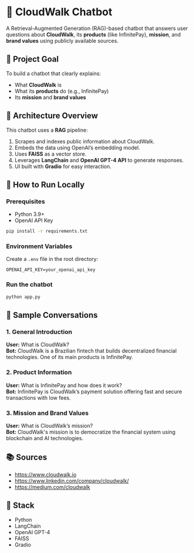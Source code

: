 # 🤖 CloudWalk Chatbot
A Retrieval-Augmented Generation (RAG)-based chatbot that answers user questions about **CloudWalk**, its **products** (like InfinitePay), **mission**, and **brand values** using publicly available sources.

## 📌 Project Goal
To build a chatbot that clearly explains:
- What **CloudWalk** is
- What its **products** do (e.g., InfinitePay)
- Its **mission** and **brand values**

## 🧠 Architecture Overview
This chatbot uses a **RAG** pipeline:
1. Scrapes and indexes public information about CloudWalk.
2. Embeds the data using OpenAI’s embedding model.
3. Uses **FAISS** as a vector store.
4. Leverages **LangChain** and **OpenAI GPT-4 API** to generate responses.
5. UI built with **Gradio** for easy interaction.

## 🚀 How to Run Locally

### Prerequisites
- Python 3.9+
- OpenAI API Key
```bash
pip install -r requirements.txt
```

### Environment Variables
Create a `.env` file in the root directory:
```
OPENAI_API_KEY=your_openai_api_key
```

### Run the chatbot
```bash
python app.py
```

## 🧪 Sample Conversations

### 1. General Introduction
**User:** What is CloudWalk?  
**Bot:** CloudWalk is a Brazilian fintech that builds decentralized financial technologies. One of its main products is InfinitePay.

### 2. Product Information
**User:** What is InfinitePay and how does it work?  
**Bot:** InfinitePay is CloudWalk’s payment solution offering fast and secure transactions with low fees.

### 3. Mission and Brand Values
**User:** What is CloudWalk’s mission?  
**Bot:** CloudWalk's mission is to democratize the financial system using blockchain and AI technologies.

## 📚 Sources
- https://www.cloudwalk.io
- https://www.linkedin.com/company/cloudwalk/
- https://medium.com/cloudwalk

## 🔧 Stack
- Python
- LangChain
- OpenAI GPT-4
- FAISS
- Gradio
